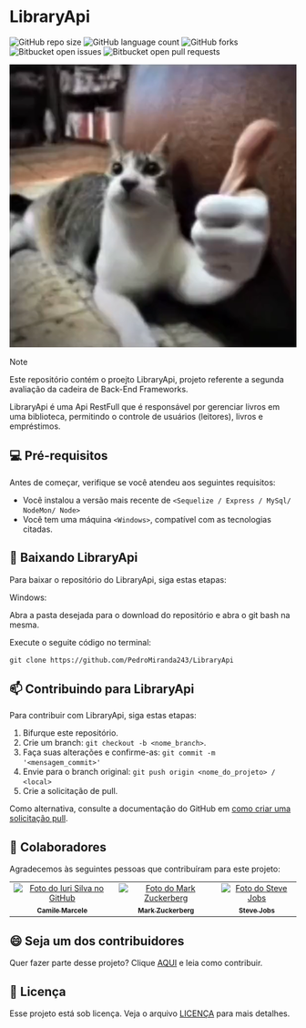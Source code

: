 # LibraryApi

![GitHub repo size](https://img.shields.io/github/repo-size/PedroMiranda243/LibraryApi?style=for-the-badge)
![GitHub language count](https://img.shields.io/github/languages/count/PedroMiranda243/LibraryApi?style=for-the-badge)
![GitHub forks](https://img.shields.io/github/forks/PedroMiranda243/LibraryApi?style=for-the-badge)
![Bitbucket open issues](https://img.shields.io/bitbucket/issues/PedroMiranda243/LibraryApi?style=for-the-badge)
![Bitbucket open pull requests](https://img.shields.io/bitbucket/pr-raw/PedroMiranda243/LibraryApi?style=for-the-badge)

<img src="imagem.png" alt="gatojoinha">

> [!NOTE]
> Este repositório contém o proejto LibraryApi, projeto referente a segunda avaliação da cadeira de Back-End Frameworks.
> <p>
> LibraryApi é uma Api RestFull que é responsável por gerenciar livros em uma biblioteca, permitindo o controle de usuários (leitores), livros e empréstimos.


## 💻 Pré-requisitos

Antes de começar, verifique se você atendeu aos seguintes requisitos:

- Você instalou a versão mais recente de `<Sequelize / Express / MySql/ NodeMon/ Node>`
- Você tem uma máquina `<Windows>`, compatível com as tecnologias citadas.

## 🚀 Baixando LibraryApi

Para baixar o repositório do LibraryApi, siga estas etapas:

Windows:

Abra a pasta desejada para o download do repositório e abra o git bash na mesma.

Execute o seguite código no terminal:

```
git clone https://github.com/PedroMiranda243/LibraryApi
```

## 📫 Contribuindo para LibraryApi

Para contribuir com LibraryApi, siga estas etapas:

1. Bifurque este repositório.
2. Crie um branch: `git checkout -b <nome_branch>`.
3. Faça suas alterações e confirme-as: `git commit -m '<mensagem_commit>'`
4. Envie para o branch original: `git push origin <nome_do_projeto> / <local>`
5. Crie a solicitação de pull.

Como alternativa, consulte a documentação do GitHub em [como criar uma solicitação pull](https://help.github.com/en/github/collaborating-with-issues-and-pull-requests/creating-a-pull-request).

## 🤝 Colaboradores

Agradecemos às seguintes pessoas que contribuíram para este projeto:

<table>
  <tr>
    <td align="center">
      <a href="#" title="defina o título do link">
        <img src="https://avatars.githubusercontent.com/u/143668626?v=4" width="100px;" alt="Foto do Iuri Silva no GitHub"/><br>
        <sub>
          <b>Camile Marcele</b>
        </sub>
      </a>
    </td>
    <td align="center">
      <a href="#" title="defina o título do link">
        <img src="https://s2.glbimg.com/FUcw2usZfSTL6yCCGj3L3v3SpJ8=/smart/e.glbimg.com/og/ed/f/original/2019/04/25/zuckerberg_podcast.jpg" width="100px;" alt="Foto do Mark Zuckerberg"/><br>
        <sub>
          <b>Mark Zuckerberg</b>
        </sub>
      </a>
    </td>
    <td align="center">
      <a href="#" title="defina o título do link">
        <img src="https://miro.medium.com/max/360/0*1SkS3mSorArvY9kS.jpg" width="100px;" alt="Foto do Steve Jobs"/><br>
        <sub>
          <b>Steve Jobs</b>
        </sub>
      </a>
    </td>
  </tr>
</table>

## 😄 Seja um dos contribuidores

Quer fazer parte desse projeto? Clique [AQUI](CONTRIBUTING.md) e leia como contribuir.

## 📝 Licença

Esse projeto está sob licença. Veja o arquivo [LICENÇA](LICENSE.md) para mais detalhes.
